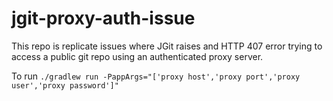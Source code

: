 # jgit-proxy-auth-issue

This repo is replicate issues where JGit raises and HTTP 407 error trying to access a public git repo using an authenticated proxy server.

To run `./gradlew run -PappArgs="['proxy host','proxy port','proxy user','proxy password']"
`
